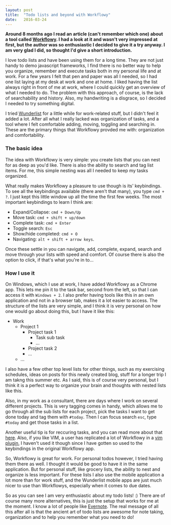 ```yaml
---
layout: post
title:  "Todo lists and beyond with Workflowy"
date:   2016-03-24
---
```


**Around 8 months ago I read an article (can't remember which one) about a tool called [Workflowy](http://workflowy.com). I had a look at it and wasn't very impressed at first, but the author was so enthusiastic I decided to give it a try anyway. I am very glad I did, so thought I'd give a short introduction.**

I love todo lists and have been using them for a long time. They are not just handy to demo javascript frameworks, I find there is no better way to help you organize, remember and execute tasks both in my personal life and at work. For a few years I felt that pen and paper was all I needed, so I had one list laying at my desk at work and one at home. I liked having the list always right in front of me at work, where I could quickly get an overview of what I needed to do. The problem with this approach, of course, is the lack of searchability and history. Also, my handwriting is a disgrace, so I decided I needed to try something digital.

I tried [Wunderlist](http://wunderlist.com) for a little while for work-related stuff, but I didn't feel it added a lot. After all what I really lacked was organization of tasks, and a tool where I felt comfortable adding, moving, toggling and searching in. These are the primary things that Workflowy provded me with: organization and comfortability.


### The basic idea
The idea with Workflowy is very simple: you create lists that you can nest for as deep as you'd like. There is also the ability to search and tag list items. For me, this simple nesting was all I needed to keep my tasks organized.

What really makes Workflowy a pleasure to use though is its' keybindings. To see all the keybindings available (there aren't that many), you type `cmd + ?`. I just kept this little window up all the time the first few weeks. The most important keybindings to learn I think are: 

* Expand/Collapse: `cmd + Down/Up` 
* Move task: `cmd + shift + up/down`
* Complete task: `cmd + Enter`
* Toggle search: `Esc`
* Show/hide completed: `cmd + O` 
* Navigating: `alt + shift + arrow keys`.

Once these settle in you can navigate, add, complete, expand, search and move through your lists with speed and comfort. Of course there is also the option to click, if that's what you're in to...

### How I use it
On Windows, which I use at work, I have added Workflowy as a Chrome app. This lets me pin it to the task bar, second from the left, so that I can access it with `Windows + 2`. I also prefer having tools like this in an own application and not in a browser tab, makes it a lot easier to access. The structure of the lists are very simple, and I think it is very personal on how one would go about doing this, but I have it like this:

* Work
  * Project 1
    * Project task 1
      * Task sub task
      * ...
    * Project task 2
    * ...
  * ...

I also have a few other top level lists for other things,
such as my exercising schedules, ideas on posts for this newly created blog, stuff for a longer trip I am takng this summer etc. As I said, this is of course very personal, but I think it is a perfect way to organize your brain and thoughts with nested lists like this.

Also, in my work as a consultant, there are days where I work on several different projects. This is very tagging comes in handy, which allows me to go through all the sub lists for each project, pick the tasks I want to get done today and tag them with `#today`. Then I can focus search `esc`, type `#today` and get those tasks in a list.

Another useful tip is for reccuring tasks, and you can read more about that [here](https://blog.workflowy.com/2015/03/06/a-useful-hack-for-repeated-tasks-in-workflowy/). Also, if you like VIM, a user has replicated a lot of Workflowy in a [vim plugin](https://github.com/lukaszkorecki/workflowish), I haven't used it though since I have gotten so used to the keybindings in the original Workflowy app.

 So, Workflowy is great for work. For personal todos however, I tried having them there as well. I thought it would be good to have it in the same application. But for personal stuff, like grocery lists, the ability to nest and organize is less important. For these lists I also use the mobile application a lot more than for work stuff, and the Wunderlist mobile apps are just much nicer to use than Workflowys, especially when it comes to due dates.

 So as you can see I am very enthusiastic about my todo lists! :) There are of course many more alternatives, this is just the setup that works for me at the moment. I know a lot of people like [Evernote](https://evernote.com). The real message of all this after all is that the ancient art of todo lists are awesome for note taking, organization and to help you remember what you need to do!
